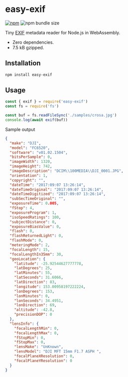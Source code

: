 easy-exif
=========

[![npm](https://badgen.net/npm/v/easy-exif)](https://npm.im/easy-exif)
![npm bundle size](https://badgen.net/packagephobia/publish/easy-exif)


Tiny [EXIF](https://en.wikipedia.org/wiki/Exif) metadata reader for Node.js in WebAssembly.

- Zero dependencies.
- 7.5 kB gzipped.

## Installation

```sh
npm install easy-exif
```

## Usage

```js
const { exif } = require('easy-exif')
const fs = require('fs')

const buf = fs.readFileSync('./samples/crosa.jpg')
console.log(await exif(buf))
```

Sample output

```json
{
  "make": "DJI",
  "model": "FC6520",
  "software": "v01.02.1504",
  "bitsPerSample": 0,
  "imageWidth": 1320,
  "imageHeight": 742,
  "imageDescription": "DCIM\\100MEDIA\\DJI_0001.JPG",
  "orientation": 1,
  "copyright": "",
  "dateTime": "2017:09:07 13:26:14",
  "dateTimeOriginal": "2017:09:07 13:26:14",
  "dateTimeDigitized": "2017:09:07 13:26:14",
  "subSecTimeOriginal": "",
  "exposureTime": 0.005,
  "fStop": 4,
  "exposureProgram": 1,
  "isoSpeedRatings": 100,
  "subjectDistance": 0,
  "exposureBiasValue": 0,
  "flash": 0,
  "flashReturnedLight": 0,
  "flashMode": 0,
  "meteringMode": 2,
  "focalLength": 15,
  "focalLengthIn35mm": 30,
  "geoLocation": {
    "latitude": -25.92544627777778,
    "latDegrees": 25,
    "latMinutes": 55,
    "latSeconds": 31.6066,
    "latDirection": 83,
    "longitude": 153.00958197222224,
    "lonDegrees": 153,
    "lonMinutes": 0,
    "lonSeconds": 34.4951,
    "lonDirection": 69,
    "altitude": -42.8,
    "precisionDOP": 0
  },
  "lensInfo": {
    "focalLengthMin": 0,
    "focalLengthMax": 0,
    "fStopMin": 0,
    "fStopMax": 0,
    "lensMake": "UnKnown",
    "lensModel": "DJI MFT 15mm F1.7 ASPH ",
    "focalPlaneXResolution": 0,
    "focalPlaneYResolution": 0
  }
}
```